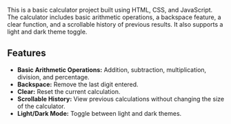 This is a basic calculator project built using HTML, CSS, and JavaScript. The calculator includes basic arithmetic operations, a backspace feature, a clear function, and a scrollable history of previous results. It also supports a light and dark theme toggle.

## Features

- **Basic Arithmetic Operations:** Addition, subtraction, multiplication, division, and percentage.
- **Backspace:** Remove the last digit entered.
- **Clear:** Reset the current calculation.
- **Scrollable History:** View previous calculations without changing the size of the calculator.
- **Light/Dark Mode:** Toggle between light and dark themes.
